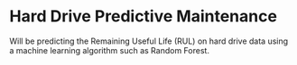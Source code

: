 # Hard Drive Predictive Maintenance

Will be predicting the Remaining Useful Life (RUL) on hard drive data using a machine learning algorithm such as Random Forest.
